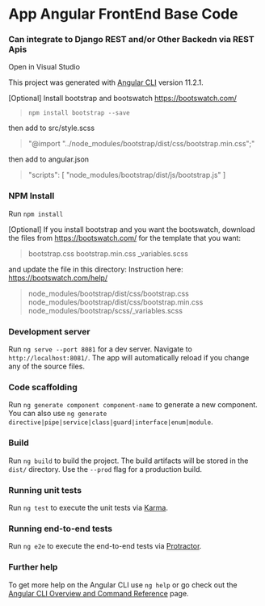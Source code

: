 # App Angular FrontEnd Base Code
### Can integrate to Django REST and/or Other Backedn via REST Apis

Open in Visual Studio

This project was generated with [Angular CLI](https://github.com/angular/angular-cli) version 11.2.1.

[Optional] Install bootstrap and bootswatch https://bootswatch.com/
> `npm install bootstrap --save`

then add to src/style.scss

> "@import "../node_modules/bootstrap/dist/css/bootstrap.min.css";"

then add to angular.json

> "scripts": [
>   "node_modules/bootstrap/dist/js/bootstrap.js"
> ]

### NPM Install
Run `npm install` 

[Optional] If you install bootstrap and you want the bootswatch, download the files from https://bootswatch.com/ for the template that you want:

> bootstrap.css
> bootstrap.min.css
> _variables.scss

and update the file in this directory:
Instruction here: https://bootswatch.com/help/

> node_modules/bootstrap/dist/css/bootstrap.css
> node_modules/bootstrap/dist/css/bootstrap.min.css
> node_modules/bootstrap/scss/_variables.scss

### Development server

Run `ng serve --port 8081` for a dev server. Navigate to `http://localhost:8081/`. The app will automatically reload if you change any of the source files.

### Code scaffolding

Run `ng generate component component-name` to generate a new component. You can also use `ng generate directive|pipe|service|class|guard|interface|enum|module`.

### Build

Run `ng build` to build the project. The build artifacts will be stored in the `dist/` directory. Use the `--prod` flag for a production build.

### Running unit tests

Run `ng test` to execute the unit tests via [Karma](https://karma-runner.github.io).

### Running end-to-end tests

Run `ng e2e` to execute the end-to-end tests via [Protractor](http://www.protractortest.org/).

### Further help

To get more help on the Angular CLI use `ng help` or go check out the [Angular CLI Overview and Command Reference](https://angular.io/cli) page.
